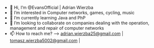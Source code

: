 - 👋 Hi, I’m @EvansOfficial | Adrian Wierzba
- 👀 I’m interested in Computer networks, games, cycling, music
- 🌱 I’m currently learning Java and PhP
- 💞️ I’m looking to collaborate on companies dealing with the operation, management and repair of computer networks
- 📫 How to reach me? --> adrian.wierzba25@gmail.com | tomasz.wierzba5002@gmail.com | 

<!---
EvansOfficial/EvansOfficial is a ✨ special ✨ repository because its `README.md` (this file) appears on your GitHub profile.
You can click the Preview link to take a look at your changes.
--->

